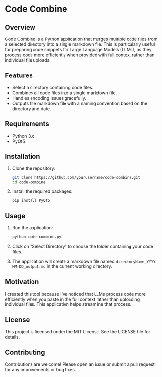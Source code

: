 # Code Combine

## Overview
Code Combine is a Python application that merges multiple code files from a selected directory into a single markdown file. This is particularly useful for preparing code snippets for Large Language Models (LLMs), as they process code more efficiently when provided with full context rather than individual file uploads.

## Features
- Select a directory containing code files.
- Combines all code files into a single markdown file.
- Handles encoding issues gracefully.
- Outputs the markdown file with a naming convention based on the directory and date.

## Requirements
- Python 3.x
- PyQt5

## Installation
1. Clone the repository:
   ```bash
   git clone https://github.com/yourusername/code-combine.git
   cd code-combine
   ```

2. Install the required packages:
   ```bash
   pip install PyQt5
   ```

## Usage
1. Run the application:
   ```bash
   python code-combine.py
   ```

2. Click on "Select Directory" to choose the folder containing your code files.

3. The application will create a markdown file named `directoryName_YYYY-MM-DD_output.md` in the current working directory.

## Motivation
I created this tool because I've noticed that LLMs process code more efficiently when you paste in the full context rather than uploading individual files. This application helps streamline that process.

## License
This project is licensed under the MIT License. See the LICENSE file for details.

## Contributing
Contributions are welcome! Please open an issue or submit a pull request for any improvements or bug fixes.
